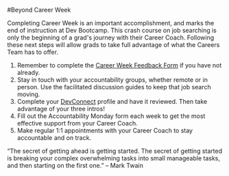#Beyond Career Week

Completing Career Week is an important accomplishment, and marks the end of instruction at Dev Bootcamp. This crash course on job searching is only the beginning of a grad's journey with their Career Coach. Following these next steps will allow grads to take full advantage of what the Careers Team has to offer.

1. Remember to complete the [Career Week Feedback Form](https://docs.google.com/forms/d/1wbKfB8gAmflM2wCLsl4eO1cqdozEIjGDzQcSxaC0cBs/viewform) if you have not already.
1. Stay in touch with your accountability groups, whether remote or in person. Use the facilitated discussion guides to keep that job search moving.
1. Complete your [DevConnect](http://connect.devbootcamp.com/) profile and have it reviewed. Then take advantage of your three intros!
1. Fill out the Accountability Monday form each week to get the most effective support from your Career Coach.
1. Make regular 1:1 appointments with your Career Coach to stay accountable and on track.

“The secret of getting ahead is getting started. The secret of getting started is breaking your complex overwhelming tasks into small manageable tasks, and then starting on the first one.” – Mark Twain

